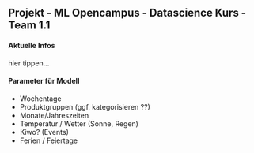 <h2>Projekt - ML Opencampus - Datascience Kurs - Team 1.1</h2>

<h4>Aktuelle Infos</h4>
hier tippen...
<br>
<h4>Parameter für Modell</h4>
<ul>
  <li>Wochentage</li>
  <li>Produktgruppen (ggf. kategorisieren ??)</li>
  <li>Monate/Jahreszeiten</li>
  <li>Temperatur / Wetter (Sonne, Regen)</li>
  <li>Kiwo? (Events)</li>
  <li>Ferien / Feiertage</li>
</ul>
